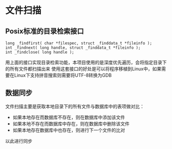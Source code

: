 


# 文件扫描


## Posix标准的目录检索接口


    long _findfirst( char *filespec, struct _finddata_t *fileinfo );
    int _findnext( long handle, struct _finddata_t *fileinfo ); 
    int _findclose( long handle );

用上面的接口实现目录检索功能，本项目使用的是深度优先遍历，会将指定目录下的所有文件都扫描出来
使用这套接口的好处是可以将程序移植到Linux中，如果需要在Linux下支持拼音搜索则需要将UTF-8转换为GDB
## 数据同步
文件扫描主要是获取本地目录下的所有文件与数据库中的表项做对比：

 - 如果本地存在而数据库不存在，则在数据库中添加该文件
 - 如果本地不存在而数据库中存在，则在数据库中删除该文件
 - 如果本地存在数据库中也存在，则进行下一个文件的比对

以此进行同步
